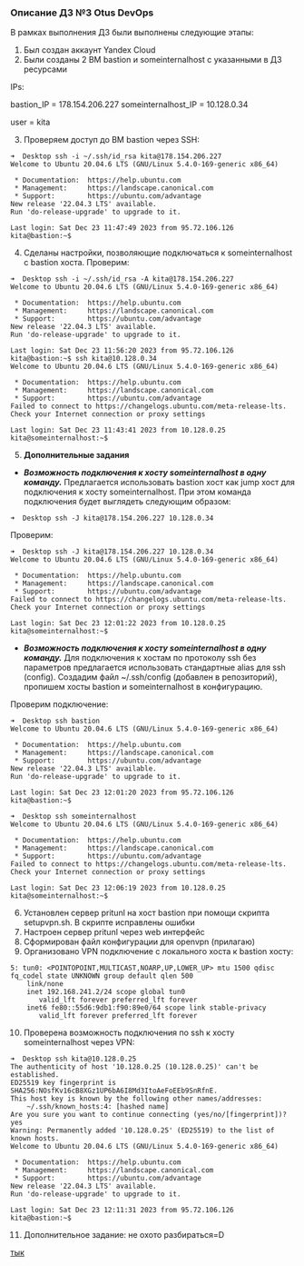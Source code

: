 ### Описание ДЗ №3 Otus DevOps

В рамках выполнения ДЗ были выполнены следующие этапы:
1. Был создан аккаунт Yandex Cloud
2. Были созданы 2 ВМ bastion и someinternalhost с указанными в ДЗ ресурсами

IPs:

bastion_IP = 178.154.206.227
someinternalhost_IP = 10.128.0.34

user = kita

3. Проверяем доступ до ВМ bastion через SSH:

```console
➜  Desktop ssh -i ~/.ssh/id_rsa kita@178.154.206.227
Welcome to Ubuntu 20.04.6 LTS (GNU/Linux 5.4.0-169-generic x86_64)

 * Documentation:  https://help.ubuntu.com
 * Management:     https://landscape.canonical.com
 * Support:        https://ubuntu.com/advantage
New release '22.04.3 LTS' available.
Run 'do-release-upgrade' to upgrade to it.

Last login: Sat Dec 23 11:47:49 2023 from 95.72.106.126
kita@bastion:~$
```
4. Сделаны настройки, позволяющие подключаться к someinternalhost с bastion хоста. Проверим:

```console
➜  Desktop ssh -i ~/.ssh/id_rsa -A kita@178.154.206.227
Welcome to Ubuntu 20.04.6 LTS (GNU/Linux 5.4.0-169-generic x86_64)

 * Documentation:  https://help.ubuntu.com
 * Management:     https://landscape.canonical.com
 * Support:        https://ubuntu.com/advantage
New release '22.04.3 LTS' available.
Run 'do-release-upgrade' to upgrade to it.

Last login: Sat Dec 23 11:56:20 2023 from 95.72.106.126
kita@bastion:~$ ssh kita@10.128.0.34
Welcome to Ubuntu 20.04.6 LTS (GNU/Linux 5.4.0-169-generic x86_64)

 * Documentation:  https://help.ubuntu.com
 * Management:     https://landscape.canonical.com
 * Support:        https://ubuntu.com/advantage
Failed to connect to https://changelogs.ubuntu.com/meta-release-lts. Check your Internet connection or proxy settings

Last login: Sat Dec 23 11:43:41 2023 from 10.128.0.25
kita@someinternalhost:~$
```

5. __Дополнительные задания__

- ___Возможность подключения к хосту someinternalhost в одну команду.___ Предлагается использовать bastion хост как jump хост для подключения к хосту someinternalhost. При этом команда подключения будет выглядеть следующим образом:

```console
➜  Desktop ssh -J kita@178.154.206.227 10.128.0.34
```
Проверим:
```console
➜  Desktop ssh -J kita@178.154.206.227 10.128.0.34
Welcome to Ubuntu 20.04.6 LTS (GNU/Linux 5.4.0-169-generic x86_64)

 * Documentation:  https://help.ubuntu.com
 * Management:     https://landscape.canonical.com
 * Support:        https://ubuntu.com/advantage
Failed to connect to https://changelogs.ubuntu.com/meta-release-lts. Check your Internet connection or proxy settings

Last login: Sat Dec 23 12:01:22 2023 from 10.128.0.25
kita@someinternalhost:~$
```
- ___Возможность подключения к хосту someinternalhost в одну команду.___ Для подключения к хостам по протоколу ssh без параметров предлагается использовать стандартные alias для ssh (config). Создадим файл ~/.ssh/config (добавлен в репозиторий), пропишем хосты bastion и someinternalhost в конфигурацию.

Проверим подключение:

```console
➜  Desktop ssh bastion
Welcome to Ubuntu 20.04.6 LTS (GNU/Linux 5.4.0-169-generic x86_64)

 * Documentation:  https://help.ubuntu.com
 * Management:     https://landscape.canonical.com
 * Support:        https://ubuntu.com/advantage
New release '22.04.3 LTS' available.
Run 'do-release-upgrade' to upgrade to it.

Last login: Sat Dec 23 12:01:20 2023 from 95.72.106.126
kita@bastion:~$
```

```console
➜  Desktop ssh someinternalhost
Welcome to Ubuntu 20.04.6 LTS (GNU/Linux 5.4.0-169-generic x86_64)

 * Documentation:  https://help.ubuntu.com
 * Management:     https://landscape.canonical.com
 * Support:        https://ubuntu.com/advantage
Failed to connect to https://changelogs.ubuntu.com/meta-release-lts. Check your Internet connection or proxy settings

Last login: Sat Dec 23 12:06:19 2023 from 10.128.0.25
kita@someinternalhost:~$
```
6. Установлен сервер pritunl на хост bastion при помощи скрипта setupvpn.sh. В скрипте исправлены ошибки
7. Настроен сервер pritunl через web интерфейс
8. Сформирован файл конфигурации для openvpn (прилагаю)
9. Организовано VPN подключение с локального хоста к bastion хосту:

```console
5: tun0: <POINTOPOINT,MULTICAST,NOARP,UP,LOWER_UP> mtu 1500 qdisc fq_codel state UNKNOWN group default qlen 500
    link/none
    inet 192.168.241.2/24 scope global tun0
       valid_lft forever preferred_lft forever
    inet6 fe80::55d6:9db1:f90:89e0/64 scope link stable-privacy
       valid_lft forever preferred_lft forever
```
10. Проверена возможность подключения по ssh к хосту someinternalhost через VPN:

```console
➜  Desktop ssh kita@10.128.0.25
The authenticity of host '10.128.0.25 (10.128.0.25)' can't be established.
ED25519 key fingerprint is SHA256:NOsfKv16cB8XGz1UP6bA6I8Md3ItoAeFoEEb9SnRfnE.
This host key is known by the following other names/addresses:
    ~/.ssh/known_hosts:4: [hashed name]
Are you sure you want to continue connecting (yes/no/[fingerprint])? yes
Warning: Permanently added '10.128.0.25' (ED25519) to the list of known hosts.
Welcome to Ubuntu 20.04.6 LTS (GNU/Linux 5.4.0-169-generic x86_64)

 * Documentation:  https://help.ubuntu.com
 * Management:     https://landscape.canonical.com
 * Support:        https://ubuntu.com/advantage
New release '22.04.3 LTS' available.
Run 'do-release-upgrade' to upgrade to it.

Last login: Sat Dec 23 12:11:31 2023 from 95.72.106.126
kita@bastion:~$
```
11. Дополнительное задание: не охото разбираться=D

[тык](https://178.154.206.227/)
